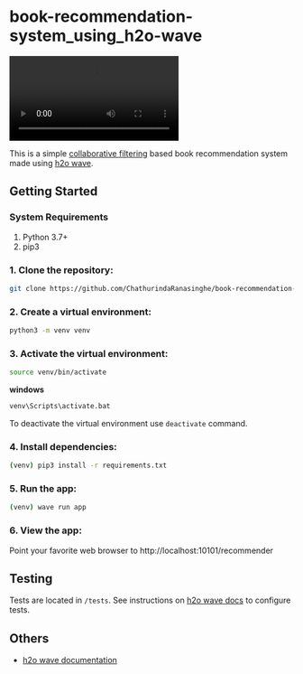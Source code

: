 # book-recommendation-system_using_h2o-wave

<video src="preview/screenrecord.mkv" controls="controls" style="max-width: 730px;">
</video>

This is a simple [collaborative filtering](https://developers.google.com/machine-learning/recommendation/collaborative/basics) based book recommendation system made using [h2o wave](https://wave.h2o.ai/).

## Getting Started

### System Requirements

1. Python 3.7+
2. pip3

### 1. Clone the repository:

``` bash
git clone https://github.com/ChathurindaRanasinghe/book-recommendation-system_using_h2o-wave.git
```

### 2. Create a virtual environment:

``` bash
python3 -m venv venv
```

### 3. Activate the virtual environment:
``` bash
source venv/bin/activate
```

**windows**
``` bash
venv\Scripts\activate.bat
```
To deactivate the virtual environment use ```deactivate``` command.

### 4. Install dependencies:

``` bash
(venv) pip3 install -r requirements.txt 
```

### 5. Run the app:
``` bash
(venv) wave run app
```

### 6. View the app:
Point your favorite web browser to http://localhost:10101/recommender

## Testing

Tests are located in ```/tests```. See instructions on [h2o wave docs](https://wave.h2o.ai/docs/browser-testing) to configure tests.

## Others

* [h2o wave documentation](https://wave.h2o.ai/docs/getting-started)





